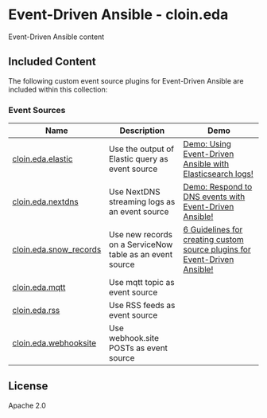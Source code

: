 # Event-Driven Ansible - cloin.eda

Event-Driven Ansible content

## Included Content

The following custom event source plugins for Event-Driven Ansible are included within this collection:

### Event Sources 

| Name  | Description | Demo |
| ----- | ----------- | ---- |
| [cloin.eda.elastic](https://github.com/cloin/cloin.eda/blob/main/docs/elastic.rst) | Use the output of Elastic query as event source | [Demo: Using Event-Driven Ansible with Elasticsearch logs!](https://www.youtube.com/watch?v=emHLD4_YcLw&list=PLdu06OJoEf2a3fFl6uaoyGV526ilwD97R&index=13&pp=gAQBiAQB) |
| [cloin.eda.nextdns](https://github.com/cloin/cloin.eda/blob/main/docs/nextdns.rst) | Use NextDNS streaming logs as an event source | [Demo: Respond to DNS events with Event-Driven Ansible!](https://www.youtube.com/watch?v=RBKKgawZiqI&list=PLdu06OJoEf2a3fFl6uaoyGV526ilwD97R&index=8&pp=gAQBiAQB) |
| [cloin.eda.snow_records](https://github.com/cloin/cloin.eda/blob/main/docs/snow_records.rst) | Use new records on a ServiceNow table as an event source | [6 Guidelines for creating custom source plugins for Event-Driven Ansible!](https://www.youtube.com/watch?v=4f7ARUnVZmY&list=PLdu06OJoEf2a3fFl6uaoyGV526ilwD97R&index=11) |
| [cloin.eda.mqtt](https://github.com/cloin/cloin.eda/blob/main/docs/mqtt.rst) | Use mqtt topic as event source | |
| [cloin.eda.rss](https://github.com/cloin/cloin.eda/blob/main/docs/rss.rst) | Use RSS feeds as event source | |
| [cloin.eda.webhooksite](https://github.com/cloin/cloin.eda/blob/main/docs/webhooksite.rst) | Use webhook.site POSTs as event source | |


## License

Apache 2.0
